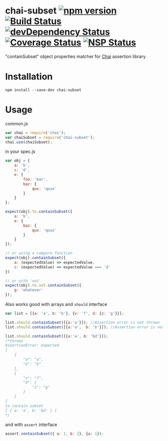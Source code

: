 chai-subset [![npm version](https://badge.fury.io/js/chai-subset.svg)](https://badge.fury.io/js/chai-subset) [![Build Status](https://travis-ci.org/debitoor/chai-subset.svg?branch=master)](https://travis-ci.org/debitoor/chai-subset) [![devDependency Status](https://david-dm.org/debitoor/chai-subset/dev-status.svg)](https://david-dm.org/debitoor/chai-subset#info=devDependencies) [![Coverage Status](https://coveralls.io/repos/debitoor/chai-subset/badge.svg?service=github)](https://coveralls.io/github/debitoor/chai-subset) [![NSP Status](https://nodesecurity.io/orgs/debitoor/projects/eb6fec04-2b26-4462-b4ff-08d952da3065/badge)](https://nodesecurity.io/orgs/debitoor/projects/eb6fec04-2b26-4462-b4ff-08d952da3065)
===========

"containSubset" object properties matcher for [Chai](http://chaijs.com/) assertion library

Installation
===========

`npm install --save-dev chai-subset`

Usage
=====

common.js
```js
var chai = require('chai');
var chaiSubset = require('chai-subset');
chai.use(chaiSubset);
```

in your spec.js
```js
var obj = {
	a: 'b',
	c: 'd',
	e: {
		foo: 'bar',
		baz: {
			qux: 'quux'
		}
	}
};

expect(obj).to.containSubset({
	a: 'b',
	e: {
		baz: {
			qux: 'quux'
		}
	}
});

// or using a compare function
expect(obj).containSubset({
	a: (expectedValue) => expectedValue,
	c: (expectedValue) => expectedValue === 'd'
})

// or with 'not'
expect(obj).to.not.containSubset({
	g: 'whatever'
});
```

Also works good with arrays and `should` interface
```js
var list = [{a: 'a', b: 'b'}, {v: 'f', d: {z: 'g'}}];

list.should.containSubset([{a:'a'}]); //Assertion error is not thrown
list.should.containSubset([{a:'a',  b: 'b'}]); //Assertion error is not thrown

list.should.containSubset([{a:'a', b: 'bd'}]);
/*throws
AssertionError: expected
[
    {
        "a": "a",
        "b": "b"
    },
    {
        "v": "f",
        "d": {
            "z": "g"
        }
    }
]
to contain subset
[ { a: 'a', b: 'bd' } ]
*/
```

and with `assert` interface
```js
assert.containSubset({ a: 1, b: 2}, {a: 1});
```
